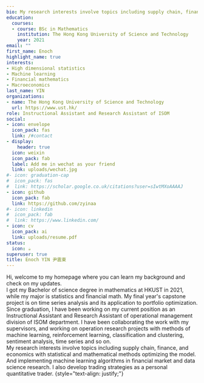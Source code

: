 ```yaml
---
bio: My research interests involve topics including supply chain, finance, and economics with statistical and mathematical methods optimizing the model. And implementing machine learning algorithms in financial market and data science research. I also develop trading strategies as a personal quantitative trader.
education:
  courses:
  - course: BSc in Mathematics
    institution: The Hong Kong University of Science and Technology
    year: 2021
email: ""
first_name: Enoch
highlight_name: true
interests:
- High dimensional statistics
- Machine learning 
- Financial mathematics
- Macroeconomics
last_name: YIN
organizations:
- name: The Hong Kong University of Science and Technology
  url: https://www.ust.hk/
role: Instructional Assistant and Research Assistant of ISOM
social:
- icon: envelope
  icon_pack: fas
  link: /#contact
- display:
    header: true
  icon: weixin
  icon_pack: fab
  label: Add me in wechat as your friend
  link: uploads/wechat.jpg
#- icon: graduation-cap
#  icon_pack: fas
#  link: https://scholar.google.co.uk/citations?user=sIwtMXoAAAAJ
- icon: github
  icon_pack: fab
  link: https://github.com/zyinaa
#- icon: linkedin
#  icon_pack: fab
#  link: https://www.linkedin.com/
- icon: cv
  icon_pack: ai
  link: uploads/resume.pdf
status:
  icon: ☕️
superuser: true
title: Enoch YIN 尹震東
---
```


Hi, welcome to my homepage where you can learn my background and check on my updates. \
I got my Bachelor of science degree in mathematics at HKUST in 2021, while my major is statistics and financial math. My final year's capstone project is on time series analysis and its application to portfolio optimization. Since graduation, I have been working on my current position as an Instructional Assistant and Research Assistant of operational management division of ISOM department. I have been collaborating the work with my supervisors, and working on operation research projects with methods of machine learning, reinforcement learning, classification and clustering, sentiment analysis, time series and so on. \
My research interests involve topics including supply chain, finance, and economics with statistical and mathematical methods optimizing the model. And implementing machine learning algorithms in financial market and data science research. I also develop trading strategies as a personal quantitative trader.
{style="text-align: justify;"}
